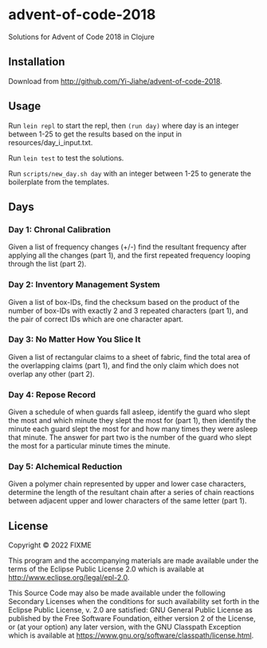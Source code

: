 # advent-of-code-2018

Solutions for Advent of Code 2018 in Clojure

## Installation

Download from http://github.com/Yi-Jiahe/advent-of-code-2018.

## Usage

Run `lein repl` to start the repl, then `(run day)` where day is an integer between 1-25 to get the results based on the input in resources/day_i_input.txt.

Run `lein test` to test the solutions.

Run `scripts/new_day.sh day` with an integer between 1-25 to generate the boilerplate from the templates.

## Days

### Day 1: Chronal Calibration

Given a list of frequency changes (+/-) find the resultant frequency after applying all the changes (part 1), and the first repeated frequency looping through the list (part 2).

### Day 2: Inventory Management System

Given a list of box-IDs, find the checksum based on the product of the number of box-IDs with exactly 2 and 3 repeated characters (part 1), and the pair of correct IDs which are one character apart.

### Day 3: No Matter How You Slice It

Given a list of rectangular claims to a sheet of fabric, find the total area of the overlapping claims (part 1), and find the only claim which does not overlap any other (part 2).

### Day 4: Repose Record

Given a schedule of when guards fall asleep, identify the guard who slept the most and which minute they slept the most for (part 1), then identify the minute each guard slept the most for and how many times they were asleep that minute. The answer for part two is the number of the guard who slept the most for a particular minute times the minute.

### Day 5: Alchemical Reduction

Given a polymer chain represented by upper and lower case characters, determine the length of the resultant chain after a series of chain reactions between adjacent upper and lower characters of the same letter (part 1).

## License

Copyright © 2022 FIXME

This program and the accompanying materials are made available under the
terms of the Eclipse Public License 2.0 which is available at
http://www.eclipse.org/legal/epl-2.0.

This Source Code may also be made available under the following Secondary
Licenses when the conditions for such availability set forth in the Eclipse
Public License, v. 2.0 are satisfied: GNU General Public License as published by
the Free Software Foundation, either version 2 of the License, or (at your
option) any later version, with the GNU Classpath Exception which is available
at https://www.gnu.org/software/classpath/license.html.
